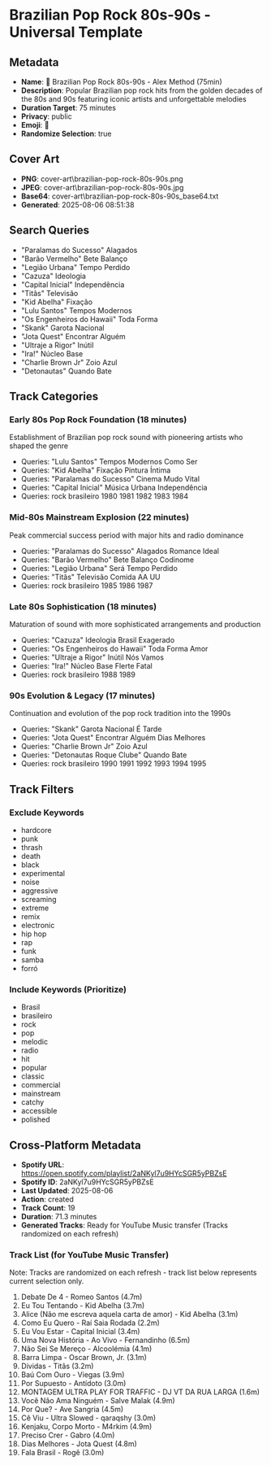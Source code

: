 # Brazilian Pop Rock 80s-90s - Universal Template

## Metadata

- **Name**: 🎸 Brazilian Pop Rock 80s-90s - Alex Method (75min)
- **Description**: Popular Brazilian pop rock hits from the golden decades of the 80s and 90s featuring iconic artists and unforgettable melodies
- **Duration Target**: 75 minutes
- **Privacy**: public
- **Emoji**: 🎸
- **Randomize Selection**: true


## Cover Art
- **PNG**: cover-art\brazilian-pop-rock-80s-90s.png
- **JPEG**: cover-art\brazilian-pop-rock-80s-90s.jpg
- **Base64**: cover-art\brazilian-pop-rock-80s-90s_base64.txt
- **Generated**: 2025-08-06 08:51:38

## Search Queries

- "Paralamas do Sucesso" Alagados
- "Barão Vermelho" Bete Balanço
- "Legião Urbana" Tempo Perdido
- "Cazuza" Ideologia
- "Capital Inicial" Independência
- "Titãs" Televisão
- "Kid Abelha" Fixação
- "Lulu Santos" Tempos Modernos
- "Os Engenheiros do Hawaii" Toda Forma
- "Skank" Garota Nacional
- "Jota Quest" Encontrar Alguém
- "Ultraje a Rigor" Inútil
- "Ira!" Núcleo Base
- "Charlie Brown Jr" Zoio Azul
- "Detonautas" Quando Bate

## Track Categories

### Early 80s Pop Rock Foundation (18 minutes)

Establishment of Brazilian pop rock sound with pioneering artists who shaped the genre

- Queries: "Lulu Santos" Tempos Modernos Como Ser
- Queries: "Kid Abelha" Fixação Pintura Íntima
- Queries: "Paralamas do Sucesso" Cinema Mudo Vital
- Queries: "Capital Inicial" Música Urbana Independência
- Queries: rock brasileiro 1980 1981 1982 1983 1984

### Mid-80s Mainstream Explosion (22 minutes)

Peak commercial success period with major hits and radio dominance

- Queries: "Paralamas do Sucesso" Alagados Romance Ideal
- Queries: "Barão Vermelho" Bete Balanço Codinome
- Queries: "Legião Urbana" Será Tempo Perdido
- Queries: "Titãs" Televisão Comida AA UU
- Queries: rock brasileiro 1985 1986 1987

### Late 80s Sophistication (18 minutes)

Maturation of sound with more sophisticated arrangements and production

- Queries: "Cazuza" Ideologia Brasil Exagerado
- Queries: "Os Engenheiros do Hawaii" Toda Forma Amor
- Queries: "Ultraje a Rigor" Inútil Nós Vamos
- Queries: "Ira!" Núcleo Base Flerte Fatal
- Queries: rock brasileiro 1988 1989

### 90s Evolution & Legacy (17 minutes)

Continuation and evolution of the pop rock tradition into the 1990s

- Queries: "Skank" Garota Nacional É Tarde
- Queries: "Jota Quest" Encontrar Alguém Dias Melhores
- Queries: "Charlie Brown Jr" Zoio Azul
- Queries: "Detonautas Roque Clube" Quando Bate
- Queries: rock brasileiro 1990 1991 1992 1993 1994 1995

## Track Filters

### Exclude Keywords

- hardcore
- punk
- thrash
- death
- black
- experimental
- noise
- aggressive
- screaming
- extreme
- remix
- electronic
- hip hop
- rap
- funk
- samba
- forró

### Include Keywords (Prioritize)

- Brasil
- brasileiro
- rock
- pop
- melodic
- radio
- hit
- popular
- classic
- commercial
- mainstream
- catchy
- accessible
- polished

## Cross-Platform Metadata
- **Spotify URL**: https://open.spotify.com/playlist/2aNKyl7u9HYcSGR5yPBZsE
- **Spotify ID**: 2aNKyl7u9HYcSGR5yPBZsE
- **Last Updated**: 2025-08-06
- **Action**: created
- **Track Count**: 19
- **Duration**: 71.3 minutes
- **Generated Tracks**: Ready for YouTube Music transfer (Tracks randomized on each refresh)

### Track List (for YouTube Music Transfer)
Note: Tracks are randomized on each refresh - track list below represents current selection only.
 1. Debate De 4 - Romeo Santos (4.7m)
 2. Eu Tou Tentando - Kid Abelha (3.7m)
 3. Alice (Não me escreva aquela carta de amor) - Kid Abelha (3.1m)
 4. Como Eu Quero - Raí Saia Rodada (2.2m)
 5. Eu Vou Estar - Capital Inicial (3.4m)
 6. Uma Nova História - Ao Vivo - Fernandinho (6.5m)
 7. Não Sei Se Mereço - Alcoolémia (4.1m)
 8. Barra Limpa - Oscar Brown, Jr. (3.1m)
 9. Dividas - Titãs (3.2m)
10. Baú Com Ouro - Viegas (3.9m)
11. Por Supuesto - Antídoto (3.0m)
12. MONTAGEM ULTRA PLAY FOR TRAFFIC - DJ VT DA RUA LARGA (1.6m)
13. Você Não Ama Ninguém - Salve Malak (4.9m)
14. Por Que? - Ave Sangria (4.5m)
15. Cê Viu - Ultra Slowed - qaraqshy (3.0m)
16. Kenjaku, Corpo Morto - M4rkim (4.9m)
17. Preciso Crer - Gabro (4.0m)
18. Dias Melhores - Jota Quest (4.8m)
19. Fala Brasil - Rogê (3.0m)
